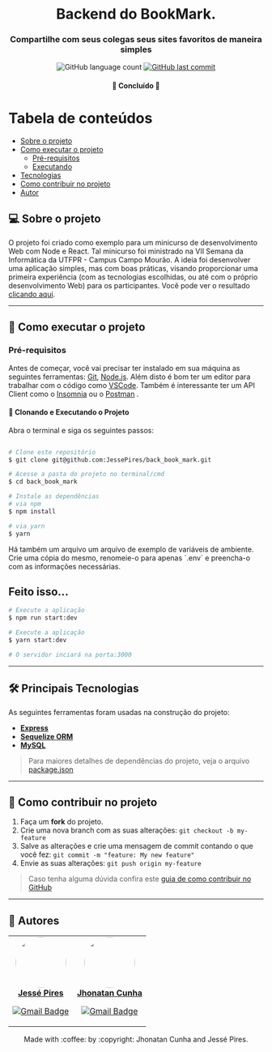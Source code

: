

<h1 align="center">
     Backend do BookMark.
</h1>

<h3 align="center">
  Compartilhe com seus colegas seus sites favoritos de maneira simples
</h3>

<p align="center">
  <img alt="GitHub language count" src="https://img.shields.io/github/languages/count/JessePires/back_book_mark?color=%2304D361">
  
  <a href="https://github.com/JessePires/back_book_mark/commits/main">
    <img alt="GitHub last commit" src="https://img.shields.io/github/last-commit/JessePires/back_book_mark">
  </a>
</p>

<h4 align="center">
	🚧  Concluído 🚧
</h4>

Tabela de conteúdos
=================
<!--ts-->
   * [Sobre o projeto](#-sobre-o-projeto)
   * [Como executar o projeto](#-como-executar-o-projeto)
     * [Pré-requisitos](#pré-requisitos)
     * [Executando](#user-content--executando)
   * [Tecnologias](#-tecnologias)
   * [Como contribuir no projeto](#-como-contribuir-no-projeto)
   * [Autor](#-autor)
<!--te-->


## 💻 Sobre o projeto

O projeto foi criado como exemplo para um minicurso de desenvolvimento Web com Node e React. Tal minicurso foi ministrado na VII Semana da Informática da UTFPR - Campus Campo Mourão. A ideia foi desenvolver uma aplicação simples, mas com boas práticas, visando proporcionar uma primeira experiência (com as tecnologias escolhidas, ou até com o próprio desenvolvimento Web) para os participantes. Você pode ver o resultado [clicando aqui](https://front-book-mark.herokuapp.com/).

---

## 🚀 Como executar o projeto

### Pré-requisitos

Antes de começar, você vai precisar ter instalado em sua máquina as seguintes ferramentas:
[Git](https://git-scm.com), [Node.js](https://nodejs.org/en/). 
Além disto é bom ter um editor para trabalhar com o código como [VSCode](https://code.visualstudio.com/). Também é interessante ter um API Client
como o [Insomnia](https://insomnia.rest/download) ou o [Postman](https://insomnia.rest/download) .

#### 🎲 Clonando e Executando o Projeto

<p>Abra o terminal e siga os seguintes passos:</p>

```bash

# Clone este repositório
$ git clone git@github.com:JessePires/back_book_mark.git

# Acesse a pasta do projeto no terminal/cmd
$ cd back_book_mark

# Instale as dependências
# via npm
$ npm install

# via yarn
$ yarn
```

<p> Há também um arquivo um arquivo de exemplo de variáveis de ambiente. Crie uma cópia do mesmo, renomeie-o para apenas `.env` e preencha-o com as informações necessárias.

  
## Feito isso...
  
```bash
# Execute a aplicação
$ npm run start:dev

# Execute a aplicação
$ yarn start:dev

# O servidor inciará na porta:3000

```

---

## 🛠 Principais Tecnologias

As seguintes ferramentas foram usadas na construção do projeto:

-   **[Express](https://expressjs.com/)**
-   **[Sequelize ORM](https://sequelize.org/)**
-   **[MySQL](https://www.mysql.com/)**

> Para maiores detalhes de dependências do projeto, veja o arquivo  [package.json](https://github.com/JessePires/back_book_mark/blob/main/package.json)


---

## 💪 Como contribuir no projeto

1. Faça um **fork** do projeto.
2. Crie uma nova branch com as suas alterações: `git checkout -b my-feature`
3. Salve as alterações e crie uma mensagem de commit contando o que você fez: `git commit -m "feature: My new feature"`
4. Envie as suas alterações: `git push origin my-feature`
> Caso tenha alguma dúvida confira este [guia de como contribuir no GitHub](./CONTRIBUTING.md)

---

## 🦸 Autores

<table><tr>
 <td align="center"><a href="https://github.com/JessePires">
 <img style="border-radius: 50%;" src="https://avatars0.githubusercontent.com/u/20424496?s=460&u=87f2870ff153ab88402d6246cb3347a46ae33fe9&v=4" width="100px;" alt=""/>

<br />
<b>Jessé Pires</b>
</a> <a href="https://github.com/JessePires" title="Repositorio Jessé"></a>
   
[![Gmail Badge](https://img.shields.io/badge/-jesserocha@alunos.utfpr.edu.br-c14438?style=flat-square&logo=Gmail&logoColor=white&link=mailto:jesserocha@alunos.utfpr.edu.br)](mailto:jesserocha@alunos.utfpr.edu.br)</td>
   
<td align="center"><a href="https://github.com/jhonatancunha">
 <img style="border-radius: 50%;" src="https://avatars0.githubusercontent.com/u/52831621?s=460&u=2b0cfdafeb7756176ded82c41738e773e92762b8&v=4" width="100px;" alt=""/>
<br />
 <b>Jhonatan Cunha</b></a>
 <a href="https://github.com/jhonatancunha" title="Repositorio Jhonatan"></a>

[![Gmail Badge](https://img.shields.io/badge/-jhonatancunha@alunos.utfpr.edu.br-c14438?style=flat-square&logo=Gmail&logoColor=white&link=mailto:jhonatancunha@alunos.utfpr.edu.br)](mailto:jhonatancunha@alunos.utfpr.edu.br)</td></table>

<p align="center">
Made with :coffee: by :copyright: Jhonatan Cunha and Jessé Pires.
</p>
